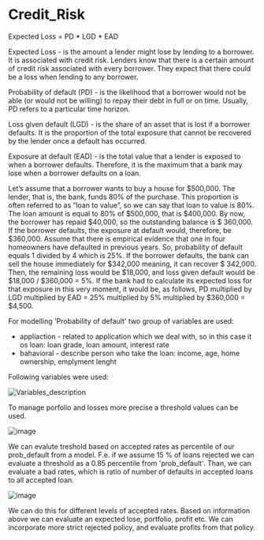 # Credit_Risk


Expected Loss = PD * LGD * EAD


Expected Loss - is the amount a lender might lose by lending to a borrower. It is associated with credit risk.
                Lenders know that there is a certain amount of credit risk associated with every borrower. 
                They expect that there could be a loss when lending to any borrower.

Probability of default (PD) - is the likelihood that a borrower would not be able (or would not be willing) to repay
                              their debt in full or on time. Usually, PD refers to a particular time horizon.

Loss given default (LGD) - is the share of an asset that is lost if a borrower defaults. 
                           It is the proportion of the total exposure that cannot be recovered by the lender 
                           once a default has occurred.

Exposure at default (EAD) - is the total value that a lender is exposed to when a borrower defaults.
                            Therefore, it is the maximum that a bank may lose when a borrower defaults on a loan.
                            
                            
                            
Let’s assume that a borrower wants to buy a house for $500,000. The lender, that is, the bank, funds 80% of the purchase.
This proportion is often referred to as “loan to value”, so we can say that loan to value is 80%.
The loan amount is equal to 80% of $500,000, that is $400,000. 
By now, the borrower has repaid $40,000, so the outstanding balance is $ 360,000.
If the borrower defaults, the exposure at default would, therefore, be $360,000.
Assume that there is empirical evidence that one in four homeowners have defaulted in previous years.
So, probability of default equals 1 divided by 4 which is 25%.
If the borrower defaults, the bank can sell the house immediately for $342,000 meaning, it can recover $ 342,000. 
Then, the remaining loss would be $18,000, and loss given default would be $18,000 / $360,000 = 5%.
If the bank had to calculate its expected loss for that exposure in this very moment, 
it would be, as follows, PD multiplied by LGD multiplied by EAD = 25% multiplied by 5% multiplied by $360,000 = $4,500.                            
                            

For modelling 'Probability of default' two group of variables are used:
- appliaction - related to application which we deal with, so in this case it os loan: loan grade, 
                loan amount, interest rate
- bahavioral - describe person who take the loan: income, age, home ownership, emplyment lenght

Following variables were used:

![Variables_description](https://github.com/kamilbanas85/Credit_Risk/assets/53495965/ec61d968-3130-4992-ba24-f563809f90e9)

To manage porfolio and losses more precise a threshold values can be used.

![image](https://github.com/kamilbanas85/Credit_Risk/assets/53495965/a4eedfed-8b08-47d7-85c1-87c402d04ca4)

 We can evalute treshold based on accepted rates as percentile of our prob_default from a model. F.e. if we assume 15 % of loans rejected we can evaluate a threshold  as a 0.85 percentile from 'prob_default'. Than, we can evaluate  a bad rates, which is ratio of number of defaults in accepted loans to all accepted loan.

![image](https://github.com/kamilbanas85/Credit_Risk/assets/53495965/aa7a62c8-60bc-40b4-a24d-f9a93d319f79)

We can do this for different  levels of accepted rates. Based on information above we can evaluate an expected lose, portfolio, profit etc. We can incorporate more strict rejected policy, and evaluate profits from that policy.
